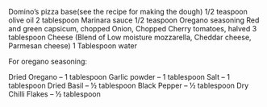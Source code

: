 Domino’s pizza base(see the recipe for making the dough)
1/2 teaspoon olive oil
2 tablespoon Marinara sauce
1/2 teaspoon Oregano seasoning
Red and green capsicum, chopped
Onion, Chopped
Cherry tomatoes, halved
3 tablespoon Cheese (Blend of Low moisture mozzarella, Cheddar cheese, Parmesan cheese)
1 Tablespoon water

For oregano seasoning:

Dried Oregano – 1 tablespoon
Garlic powder – 1 tablespoon
Salt – 1 tablespoon
Dried Basil – ½ tablespoon
Black Pepper – ½ tablespoon
Dry Chilli Flakes – ½ tablespoon